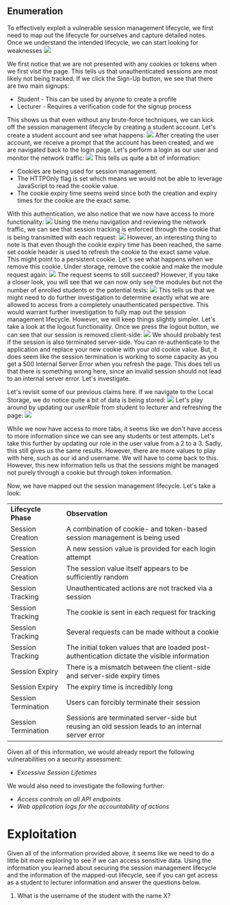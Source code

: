 
## Enumeration
To effectively exploit a vulnerable session management lifecycle, we first need to map out the lifecycle for ourselves and capture detailed notes. Once we understand the intended lifecycle, we can start looking for weaknesses
	![](Pasted%20image%2020241127143210.png)

We first notice that we are not presented with any cookies or tokens when we first visit the page. This tells us that unauthenticated sessions are most likely not being tracked. If we click the Sign-Up button, we see that there are two main signups:
- Student - This can be used by anyone to create a profile
- Lecturer - Requires a verification code for the signup process

This shows us that even without any brute-force techniques, we can kick off the session management lifecycle by creating a student account. Let's create a student account and see what happens:
	![](Pasted%20image%2020241127143406.png)
After creating the user account, we receive a prompt that the account has been created, and we are navigated back to the login page. Let's perform a login as our user and monitor the network traffic:
	![](Pasted%20image%2020241127143559.png)
This tells us quite a bit of information:
- Cookies are being used for session management.
- The HTTPOnly flag is set which means we would not be able to leverage JavaScript to read the cookie value.
- The cookie expiry time seems weird since both the creation and expiry times for the cookie are the exact same.

With this authentication, we also notice that we now have access to more functionality:
	![](Pasted%20image%2020241127144002.png)
Using the menu navigation and reviewing the network traffic, we can see that session tracking is enforced through the cookie that is being transmitted with each request:
	![](Pasted%20image%2020241127144218.png)
However, an interesting thing to note is that even though the cookie expiry time has been reached, the same set cookie header is used to refresh the cookie to the exact same value. This might point to a persistent cookie. Let's see what happens when we remove this cookie. Under storage, remove the cookie and make the module request again:
	![](Pasted%20image%2020241127144424.png)
The request seems to still succeed? However, if you take a closer look, you will see that we can now only see the modules but not the number of enrolled students or the potential tests:
	![](Pasted%20image%2020241127144508.png)
This tells us that we might need to do further investigation to determine exactly what we are allowed to access from a completely unauthenticated perspective. This would warrant further investigation to fully map out the session management lifecycle. However, we will keep things slightly simpler. Let's take a look at the logout functionality. Once we press the logout button, we can see that our session is removed client-side:
	![](Pasted%20image%2020241127144539.png)
We should probably test if the session is also terminated server-side. You can re-authenticate to the application and replace your new cookie with your old cookie value. But, it does seem like the session termination is working to some capacity as you get a 500 Internal Server Error when you refresh the page. This does tell us that there is something wrong here, since an invalid session should not lead to an internal server error. Let's investigate.

Let's revisit some of our previous claims here. If we navigate to the Local Storage, we do notice quite a bit of data is being stored:
	![](Pasted%20image%2020241127144833.png)
Let's play around by updating our *userRole* from student to lecturer and refreshing the page:
	![](Pasted%20image%2020241127144910.png)
	
While we now have access to more tabs, it seems like we don't have access to more information since we can see any students or test attempts. Let's take this further by updating our role in the user value from a 2 to a 3. Sadly, this still gives us the same results. However, there are more values to play with here, such as our id and username. We will have to come back to this. However, this new information tells us that the sessions might be managed not purely through a cookie but through token information.

Now, we have mapped out the session management lifecycle. Let's take a look:

|                     |                                                                                                  |
| ------------------- | ------------------------------------------------------------------------------------------------ |
| **Lifecycle Phase** | **Observation**                                                                                  |
| Session Creation    | A combination of cookie- and token-based session management is being used                        |
| Session Creation    | A new session value is provided for each login attempt                                           |
| Session Creation    | The session value itself appears to be sufficiently random                                       |
| Session Tracking    | Unauthenticated actions are not tracked via a session                                            |
| Session Tracking    | The cookie is sent in each request for tracking                                                  |
| Session Tracking    | Several requests can be made without a cookie                                                    |
| Session Tracking    | The initial token values that are loaded post-authentication dictate the visible information     |
| Session Expiry      | There is a mismatch between the client-side and server-side expiry times                         |
| Session Expiry      | The expiry time is incredibly long                                                               |
| Session Termination | Users can forcibly terminate their session                                                       |
| Session Termination | Sessions are terminated server-side but reusing an old session leads to an internal server error |

Given all of this information, we would already report the following vulnerabilities on a security assessment:
- *Excessive Session Lifetimes*

We would also need to investigate the following further:
- *Access controls on all API endpoints*
- *Web application logs for the accountability of actions*

# Exploitation
Given all of the information provided above, it seems like we need to do a little bit more exploring to see if we can access sensitive data. Using the information you learned about securing the session management lifecycle and the information of the mapped-out lifecycle, see if you can get access as a student to lecturer information and answer the questions below.

1) What is the username of the student with the name X?